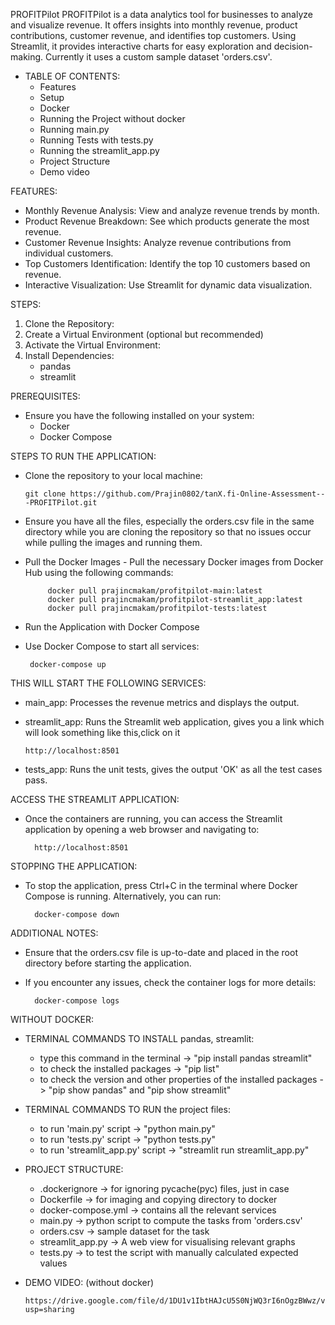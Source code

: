 PROFITPilot
PROFITPilot is a data analytics tool for businesses to analyze and visualize revenue. It offers insights into monthly revenue, product contributions, customer revenue, and identifies top customers. Using Streamlit, it provides interactive charts for easy exploration and decision-making. Currently it uses a custom sample dataset 'orders.csv'.

- TABLE OF CONTENTS:
    - Features
    - Setup
    - Docker
    - Running the Project without docker
    - Running main.py
    - Running Tests with tests.py
    - Running the streamlit_app.py
    - Project Structure
    - Demo video

FEATURES:
  - Monthly Revenue Analysis: View and analyze revenue trends by month.
  - Product Revenue Breakdown: See which products generate the most revenue.
  - Customer Revenue Insights: Analyze revenue contributions from individual customers.
  - Top Customers Identification: Identify the top 10 customers based on revenue.
  - Interactive Visualization: Use Streamlit for dynamic data visualization.

STEPS:
  1. Clone the Repository:
  2. Create a Virtual Environment (optional but recommended)
  3. Activate the Virtual Environment:
  4. Install Dependencies:
       - pandas
       - streamlit

PREREQUISITES:
- Ensure you have the following installed on your system:
    - Docker
    - Docker Compose
    
STEPS TO RUN THE APPLICATION:
 - Clone the repository to your local machine:

       git clone https://github.com/Prajin0802/tanX.fi-Online-Assessment---PROFITPilot.git

- Ensure you have all the files, especially the orders.csv file in the same directory while you are cloning the repository so that no issues occur while pulling the images and running them.
 - Pull the Docker Images
        - Pull the necessary Docker images from Docker Hub using the following commands:
   
            docker pull prajincmakam/profitpilot-main:latest
            docker pull prajincmakam/profitpilot-streamlit_app:latest
            docker pull prajincmakam/profitpilot-tests:latest
            
 - Run the Application with Docker Compose
 - Use Docker Compose to start all services:
   
        docker-compose up
   
THIS WILL START THE FOLLOWING SERVICES:
- main_app: Processes the revenue metrics and displays the output.
- streamlit_app: Runs the Streamlit web application, gives you a link which will look something like this,click on it

      http://localhost:8501
- tests_app: Runs the unit tests,  gives the output 'OK' as all the test cases pass.

  
ACCESS THE STREAMLIT APPLICATION:
- Once the containers are running, you can access the Streamlit application by opening a web browser and navigating to:
    
        http://localhost:8501

STOPPING THE APPLICATION:
- To stop the application, press Ctrl+C in the terminal where Docker Compose is running. Alternatively, you can run:

        docker-compose down
    
ADDITIONAL NOTES:
- Ensure that the orders.csv file is up-to-date and placed in the root directory before starting the application.
- If you encounter any issues, check the container logs for more details:

        docker-compose logs

WITHOUT DOCKER:
- TERMINAL COMMANDS TO INSTALL pandas, streamlit:
  - type this command in the terminal -> "pip install pandas streamlit"
  - to check the installed packages -> "pip list"
  - to check the version and other properties of the installed packages -> "pip show pandas" and "pip show streamlit"

- TERMINAL COMMANDS TO RUN the project files:
  - to run 'main.py' script -> "python main.py"
  - to run 'tests.py' script -> "python tests.py"
  - to run 'streamlit_app.py' script -> "streamlit run streamlit_app.py"

- PROJECT STRUCTURE:
    - .dockerignore -> for ignoring pycache(pyc) files, just in case
    - Dockerfile -> for imaging and copying directory to docker
    - docker-compose.yml -> contains all the relevant services
    - main.py -> python script to compute the tasks from 'orders.csv'
    - orders.csv -> sample dataset for the task
    - streamlit_app.py -> A web view for visualising relevant graphs
    - tests.py -> to test the script with manually calculated expected values

- DEMO VIDEO: (without docker)

      https://drive.google.com/file/d/1DU1v1IbtHAJcU5S0NjWQ3rI6nOgzBWwz/view?usp=sharing
